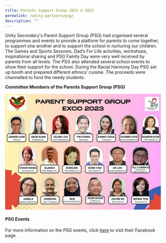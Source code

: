 ```yaml
---
title: Parents Support Group 2022 & 2023
permalink: /unity-partners/psg/
description: ""
---
```

Unity Secondary's Parent Support Group (PSG) had organised several programmes&nbsp;and events to provide a platform for parents to come together, to support one&nbsp;another and to support the school in nurturing our children. The Games and Sports&nbsp;Sessions, Dad’s For Life activities, workshops, inspirational sharing and PSG Family&nbsp;Day were very well received by parents from all levels. The PSG also attended&nbsp;several school events to show their support for the school. During the Racial&nbsp;Harmony Day PSG set up booth and prepared different ethnics’ cuisine. The&nbsp;proceeds were channelled to fund the needy students.

**Committee Members of the Parents Support Group (PSG)**

![](/images/parent%20support%20grp%202023_1.jpeg)


#### PSG Events

For more information on the PSG events, click&nbsp;[here](https://www.facebook.com/groups/unitypsg/)&nbsp;to visit their Facebook page.